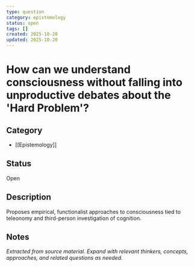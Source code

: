 ```yaml
---
type: question
category: epistemology
status: open
tags: []
created: 2025-10-20
updated: 2025-10-20
---
```


# How can we understand consciousness without falling into unproductive debates about the 'Hard Problem'?

## Category

- [[Epistemology]]

## Status

Open

## Description

Proposes empirical, functionalist approaches to consciousness tied to teleonomy and third-person investigation of cognition.

## Notes

*Extracted from source material. Expand with relevant thinkers, concepts, approaches, and related questions as needed.*
